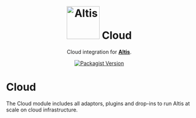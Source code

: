 <h1 align="center"><img src="https://make.hmn.md/altis/Altis-logo.svg" width="89" alt="Altis" /> Cloud</h1>

<p align="center">Cloud integration for <strong><a href="https://altis-dxp.com/">Altis</a></strong>.</p>

<p align="center"><a href="https://packagist.org/packages/altis/cloud"><img alt="Packagist Version" src="https://img.shields.io/packagist/v/altis/cloud.svg"></a></p>


# Cloud

The Cloud module includes all adaptors, plugins and drop-ins to run Altis at scale on cloud infrastructure.
